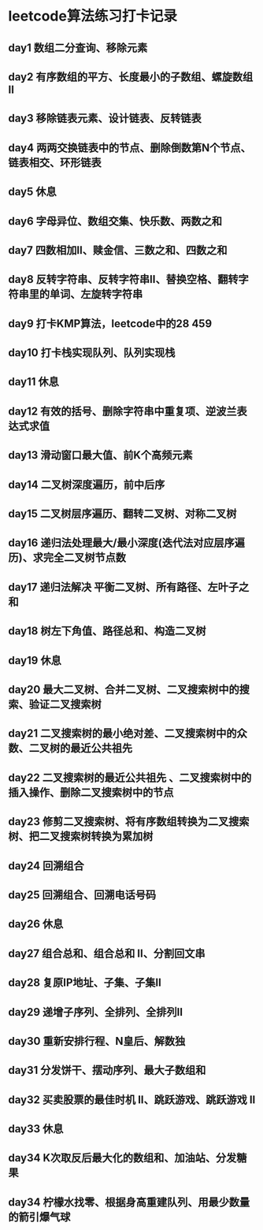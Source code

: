 # leetcode算法练习打卡记录
## day1 数组二分查询、移除元素
## day2 有序数组的平方、长度最小的子数组、螺旋数组Ⅱ
## day3 移除链表元素、设计链表、反转链表
## day4 两两交换链表中的节点、删除倒数第N个节点、链表相交、环形链表
## day5 休息
## day6 字母异位、数组交集、快乐数、两数之和
## day7 四数相加Ⅱ、赎金信、三数之和、四数之和
## day8 反转字符串、反转字符串Ⅱ、替换空格、翻转字符串里的单词、左旋转字符串
## day9 打卡KMP算法，leetcode中的28 459
## day10 打卡栈实现队列、队列实现栈
## day11 休息
## day12 有效的括号、删除字符串中重复项、逆波兰表达式求值
## day13 滑动窗口最大值、前K个高频元素
## day14 二叉树深度遍历，前中后序
## day15 二叉树层序遍历、翻转二叉树、对称二叉树
## day16 递归法处理最大/最小深度(迭代法对应层序遍历)、求完全二叉树节点数
## day17 递归法解决 平衡二叉树、所有路径、左叶子之和
## day18 树左下角值、路径总和、构造二叉树
## day19 休息
## day20 最大二叉树、合并二叉树、二叉搜索树中的搜索、验证二叉搜索树
## day21 二叉搜索树的最小绝对差、二叉搜索树中的众数、二叉树的最近公共祖先
## day22 二叉搜索树的最近公共祖先 、二叉搜索树中的插入操作、删除二叉搜索树中的节点
## day23 修剪二叉搜索树、将有序数组转换为二叉搜索树、把二叉搜索树转换为累加树
## day24 回溯组合
## day25 回溯组合、回溯电话号码
## day26 休息
## day27 组合总和、组合总和 II、分割回文串
## day28 复原IP地址、子集、子集Ⅱ
## day29 递增子序列、全排列、全排列Ⅱ
## day30 重新安排行程、N皇后、解数独
## day31 分发饼干、摆动序列、最大子数组和
## day32 买卖股票的最佳时机 II、跳跃游戏、跳跃游戏 II
## day33 休息
## day34 K次取反后最大化的数组和、加油站、分发糖果  
## day34 柠檬水找零、根据身高重建队列、用最少数量的箭引爆气球
